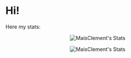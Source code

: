 # Hi!

Here my stats: 

<div align="center">
         
![MaisClement's Stats](https://github-readme-stats.vercel.app/api?username=MaisClement&hide_border=true&count_private=true&show_icons=true)

![MaisClement's Stats](https://github-readme-stats.vercel.app/api/top-langs/?username=MaisClement&hide_border=true&count_private=true)

</div>

